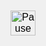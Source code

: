 <!DOCTYPE html>
<html lang="en">
<head>
    <meta charset="UTF-8">
    <meta name="viewport" content="width=device-width, initial-scale=1.0">
    <title>Jump Block</title>
    <script src="https://cdnjs.cloudflare.com/ajax/libs/p5.js/1.4.0/p5.js"></script>
    <style>
        body, html {
            display: flex;
            justify-content: center;
            align-items: center;
            height: 100vh;
            margin: 0;
            background-color: #f0f0f0;
            overflow: hidden;
        }
        .pause-button {
            position: absolute;
            top: 10px;
            right: 10px;
            padding: 10px;
            font-size: 16px;
            cursor: pointer;
            background-color: transparent;
            border: none;
        }
    </style>
</head>
<body>
    <button class="pause-button" onclick="togglePause()">
        <img src="stop.jpg" alt="Pause" width="40" height="40" id="pauseIcon">
    </button>
    <script>
        let cube;
        let obstacles = [];
        let jumpSpeed = 0;
        let gravity = 0.5;
        let isJumping = false;
        let floorLevel = 300;
        let score = 0;
        let isPaused = false;

        function setup() {
            createCanvas(800, 600).parent(document.body);
            cube = createVector(100, floorLevel);

            // Додаємо перешкоди
            obstacles.push({
                position: createVector(600, floorLevel),
                angle: 0,
                speed: 6
            });
            obstacles.push({
                position: createVector(900, floorLevel),
                angle: 0,
                speed: 6
            });
        }

        function draw() {
            background(255);

            // Лінія для перешкод
            stroke(0);
            strokeWeight(2);
            line(0, floorLevel, width, floorLevel);

            // Score display
            fill(0);
            textSize(32);
            textAlign(LEFT);
            text(`Score: ${score}`, 10, 40);

            // Cube
            fill(255, 0, 0);
            rect(cube.x, cube.y - 50, 50, 50);

            // Малюємо та оновлюємо перешкоди
            for (let i = 0; i < obstacles.length; i++) {
                let obstacle = obstacles[i];

                // Малюємо перешкоду
                push();
                translate(obstacle.position.x + 25, obstacle.position.y - 25);
                rotate(obstacle.angle);
                fill(0, 0, 255);
                ellipse(0, 0, 50, 50);
                pop();

                if (!isPaused) {
                    // Обертання і рух
                    obstacle.angle += radians(5);
                    obstacle.position.x -= obstacle.speed;

                    // Перезапуск перешкоди
                    if (obstacle.position.x < -50) {
                        let maxGap = 400;
                        let minGap = 200;
                        let previousX = obstacles[(i - 1 + obstacles.length) % obstacles.length].position.x;

                        obstacle.position.x = max(previousX + random(minGap, maxGap), width + random(minGap, maxGap));
                        score += 10;
                    }

                    // Перевірка зіткнення
                    if (
                        obstacle.position.x < cube.x + 50 &&
                        obstacle.position.x + 50 > cube.x &&
                        cube.y === floorLevel
                    ) {
                        noLoop();
                        textSize(64);
                        fill(255, 0, 0);
                        textAlign(CENTER);
                        text("Game Over", width / 2, height / 2);
                    }
                }
            }

            // Jump logic
            if (!isPaused && isJumping) {
                cube.y -= jumpSpeed;
                jumpSpeed -= gravity;
                if (cube.y >= floorLevel) {
                    cube.y = floorLevel;
                    isJumping = false;
                    jumpSpeed = 0;
                }
            }
        }

        function keyPressed() {
            if (document.activeElement.tagName !== 'BUTTON' && key === ' ' && !isJumping) {
                isJumping = true;
                jumpSpeed = 10;
            }
        }

        function togglePause() {
            isPaused = !isPaused;

            const pauseIcon = document.getElementById('pauseIcon');
            pauseIcon.src = isPaused ? 'play.jpg' : 'stop.jpg';
            pauseIcon.alt = isPaused ? 'Play' : 'Pause';

            document.activeElement.blur();
        }
    </script>
</body>
</html>

